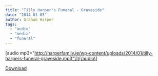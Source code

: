 ```yaml
---
title: "Tilly Harper's Funeral - Graveside"
date: "2014-01-03"
author: Graham Harper
tags:
  - "audio"
  - "media"
  - "funeral"
---
```


\[audio mp3="http://harperfamily.ie/wp-content/uploads/2014/01/tilly-harpers-funeral-graveside.mp3"\]\[/audio\]

[Download](http://harperfamily.ie/wp-content/uploads/2014/01/tilly-harpers-funeral-graveside.mp3)
